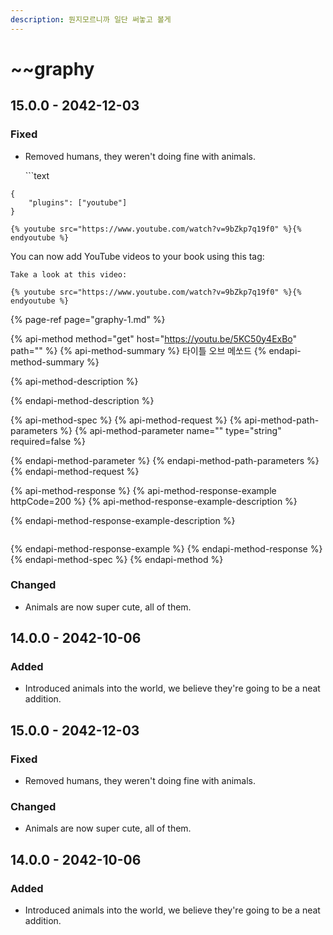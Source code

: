 ```yaml
---
description: 뭔지모르니까 일단 써놓고 볼게
---
```


# ~~graphy

## 15.0.0 - 2042-12-03

### Fixed

* Removed humans, they weren't doing fine with animals.

  \`\`\`text

```text
{
    "plugins": ["youtube"]
}

{% youtube src="https://www.youtube.com/watch?v=9bZkp7q19f0" %}{% endyoutube %}
```

You can now add YouTube videos to your book using this tag:

```text
Take a look at this video:

{% youtube src="https://www.youtube.com/watch?v=9bZkp7q19f0" %}{% endyoutube %}
```

{% page-ref page="graphy-1.md" %}

{% api-method method="get" host="https://youtu.be/5KC50y4ExBo" path="" %}
{% api-method-summary %}
타이틀 오브 메쏘드
{% endapi-method-summary %}

{% api-method-description %}

{% endapi-method-description %}

{% api-method-spec %}
{% api-method-request %}
{% api-method-path-parameters %}
{% api-method-parameter name="" type="string" required=false %}

{% endapi-method-parameter %}
{% endapi-method-path-parameters %}
{% endapi-method-request %}

{% api-method-response %}
{% api-method-response-example httpCode=200 %}
{% api-method-response-example-description %}

{% endapi-method-response-example-description %}

```text

```
{% endapi-method-response-example %}
{% endapi-method-response %}
{% endapi-method-spec %}
{% endapi-method %}

### Changed

* Animals are now super cute, all of them.

## 14.0.0 - 2042-10-06

### Added

* Introduced animals into the world, we believe they're going to be a neat addition.

## 15.0.0 - 2042-12-03

### Fixed

* Removed humans, they weren't doing fine with animals.

### Changed

* Animals are now super cute, all of them.

## 14.0.0 - 2042-10-06

### Added

* Introduced animals into the world, we believe they're going to be a neat addition.

